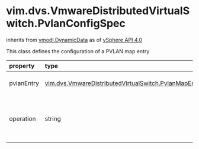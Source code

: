 vim.dvs.VmwareDistributedVirtualSwitch.PvlanConfigSpec
======================================================
inherits from [vmodl.DynamicData](docs/vmodl.DynamicData.md)
as of [vSphere API 4.0](vim.version.md#vim.version.version5)


This class defines the configuration of a PVLAN map entry

| property | type | optional | priv | desc |
|:---------|:-----|:---------|:-----|:-----|
| pvlanEntry | [vim.dvs.VmwareDistributedVirtualSwitch.PvlanMapEntry](vim.dvs.VmwareDistributedVirtualSwitch.PvlanMapEntry.md "vim.dvs.VmwareDistributedVirtualSwitch.PvlanMapEntry") | None | None | The PVLAN entry to be added or removed. |
| operation | string | None | None | Operation type.  See   <a href="vim.ConfigSpecOperation.md">ConfigSpecOperation</a> for valid values,   except for the "edit" value, which is not supported. |



